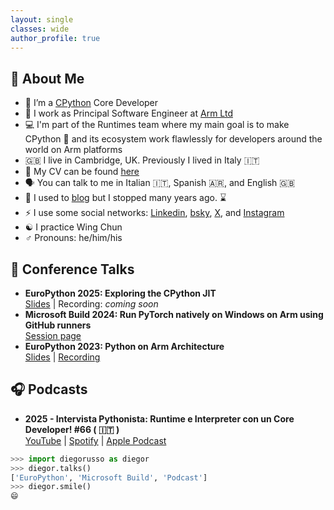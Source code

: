 ```yaml
---
layout: single
classes: wide
author_profile: true
---
```

<!-- Title: Diego Russo -->
## 👋 About Me

- :snake: I’m a [CPython](https://github.com/python/cpython/) Core Developer
- :office: I work as Principal Software Engineer at [Arm Ltd](https://www.arm.com)
- :computer: I'm part of the Runtimes team where my main goal is to make CPython :snake: and its ecosystem work flawlessly for developers around the world on Arm platforms
- :uk: I live in Cambridge, UK. Previously I lived in Italy :it:
- :page_facing_up: My CV can be found [here](https://www.diegor.it/cv/)
- :speaking_head: You can talk to me in Italian :it:, Spanish :argentina:, and English :uk:
- :memo: I used to [blog](https://www.diegor.it/posts/) but I stopped many years ago. :hourglass:
- :zap: I use some social networks: [Linkedin](https://www.linkedin.com/in/diegor/), [bsky](http://bsky.app/profile/diegor.it), [X](https://x.com/diegor), and [Instagram](https://www.instagram.com/diego.russ0/)
- :yin_yang: I practice Wing Chun
- :male_sign: Pronouns: he/him/his

## 🎤 Conference Talks

- **EuroPython 2025: Exploring the CPython JIT**  
  [Slides](https://github.com/diegorusso/diegorusso/blob/main/2025/ep2025_exploring_the_cpython_jit.pdf) | Recording: _coming soon_
- **Microsoft Build 2024: Run PyTorch natively on Windows on Arm using GitHub runners**  
  [Session page](https://build.microsoft.com/en-US/sessions/ODFP974)
- **EuroPython 2023: Python on Arm Architecture**  
  [Slides](https://github.com/diegorusso/diegorusso/blob/main/2023/ep2023_python_on_arm.pdf) | [Recording](https://www.youtube.com/watch?v=nYf7r0lkTIs)

## 🎧 Podcasts

- **2025 - Intervista Pythonista: Runtime e Interpreter con un Core Developer! #66 ( :it: )**  
  [YouTube](https://www.youtube.com/watch?v=Xx09D359mR4) | [Spotify](https://creators.spotify.com/pod/profile/marco-santoni/episodes/Runtime-e-Interpreter-con-un-Core-Developer--66-e35gcjl) | [Apple Podcast](https://podcasts.apple.com/lu/podcast/runtime-e-interpreter-con-un-core-developer-66/id1561566952?i=1000717070862)

  
```python
>>> import diegorusso as diegor
>>> diegor.talks()
['EuroPython', 'Microsoft Build', 'Podcast']
>>> diegor.smile()
😄
```
